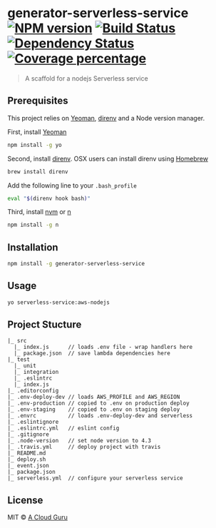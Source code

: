 # generator-serverless-service [![NPM version][npm-image]][npm-url] [![Build Status][travis-image]][travis-url] [![Dependency Status][daviddm-image]][daviddm-url] [![Coverage percentage][coveralls-image]][coveralls-url]
> A scaffold for a nodejs Serverless service

## Prerequisites
This project relies on [Yeoman](http://yeoman.io), [direnv](http://direnv.net/) and a Node version manager.

First, install [Yeoman](http://yeoman.io)

```bash
npm install -g yo
```

Second, install [direnv](http://direnv.net/). OSX users can install direnv using [Homebrew](http://brew.sh/)
```bash
brew install direnv
```

Add the following line to your `.bash_profile`

```bash
eval "$(direnv hook bash)"
```

Third, install [nvm](https://github.com/creationix/nvm) or [n](https://www.npmjs.com/package/n)

```bash
npm install -g n
```

## Installation

```bash
npm install -g generator-serverless-service
```

## Usage

```bash
yo serverless-service:aws-nodejs
```

## Project Stucture

```
|_ src
  |_ index.js      // loads .env file - wrap handlers here
  |_ package.json  // save lambda dependencies here
|_ test
  |_ unit
  |_ integration
  |_ .eslintrc
  |_ index.js
|_ .editorconfig
|_ .env-deploy-dev // loads AWS_PROFILE and AWS_REGION
|_ .env-production // copied to .env on production deploy
|_ .env-staging    // copied to .env on staging deploy
|_ .envrc          // loads .env-deploy-dev and serverless
|_ .eslintignore
|_ .eslintrc.yml   // eslint config
|_ .gitignore
|_ .node-version   // set node version to 4.3
|_ .travis.yml     // deploy project with travis
|_ README.md
|_ deploy.sh
|_ event.json
|_ package.json
|_ serverless.yml  // configure your serverless service
```

## License

MIT © [A Cloud Guru](https://acloud.guru/)


[npm-image]: https://badge.fury.io/js/generator-serverless-service.svg
[npm-url]: https://npmjs.org/package/generator-serverless-service
[travis-image]: https://travis-ci.org/ACloudGuru/generator-serverless-service.svg?branch=master
[travis-url]: https://travis-ci.org/ACloudGuru/generator-serverless-service
[daviddm-image]: https://david-dm.org/ACloudGuru/generator-serverless-service.svg?theme=shields.io
[daviddm-url]: https://david-dm.org/ACloudGuru/generator-serverless-service
[coveralls-image]: https://coveralls.io/repos/ACloudGuru/generator-serverless-service/badge.svg
[coveralls-url]: https://coveralls.io/r/ACloudGuru/generator-serverless-service
